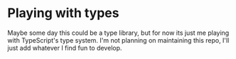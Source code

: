 # Playing with types
Maybe some day this could be a type library, but for now its just
me playing with TypeScript's type system. I'm not planning on maintaining
this repo, I'll just add whatever I find fun to develop.
